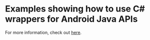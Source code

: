 # Examples showing how to use C# wrappers for Android Java APIs

For more information, check out [here](https://github.com/Rubix1991/com.rubix.unity.android.api).